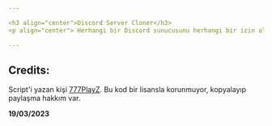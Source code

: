 ```yaml
---

<h3 align="center">Discord Server Cloner</h3>
<p align="center"> Herhangi bir Discord sunucusunu herhangi bir izin almadan kopyalayan bir selfbot. </p>

---
```



## Credits:

Script'i yazan kişi [777PlayZ](https://github.com/777PlayZ "777PlayZ"). Bu kod bir lisansla korunmuyor, kopyalayıp paylaşma hakkım var.

**19/03/2023**

